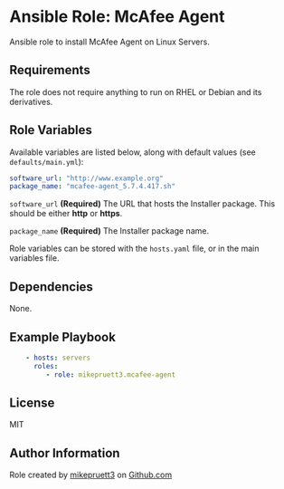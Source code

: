 Ansible Role: McAfee Agent
=========

Ansible role to install McAfee Agent on Linux Servers.

Requirements
------------

The role does not require anything to run on RHEL or Debian and its derivatives.

Role Variables
--------------

Available variables are listed below, along with default values (see ```defaults/main.yml```):

``` yaml
software_url: "http://www.example.org"
package_name: "mcafee-agent_5.7.4.417.sh"
```

```software_url``` **(Required)** The URL that hosts the Installer package. This should be either **http** or **https**.

```package_name``` **(Required)** The Installer package name.

Role variables can be stored with the ```hosts.yaml``` file, or in the main variables file.

Dependencies
------------

None.

Example Playbook
----------------

``` yaml
    - hosts: servers
      roles:
         - role: mikepruett3.mcafee-agent
```

License
-------

MIT

Author Information
------------------

Role created by [mikepruett3](https://github.com/mikepruett3) on [Github.com](https://github.com/mikepruett3/ansible-role-mcafee-agent)
